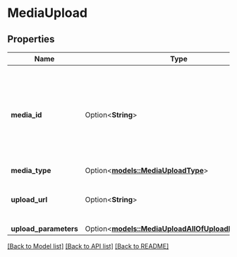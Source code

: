 # MediaUpload

## Properties

Name | Type | Description | Notes
------------ | ------------- | ------------- | -------------
**media_id** | Option<**String**> | Unique identifier for this media upload. Used to track status and for attaching during Pin creation. | [optional]
**media_type** | Option<[**models::MediaUploadType**](MediaUploadType.md)> |  | [optional]
**upload_url** | Option<**String**> | The URL where you will POST your media file. | [optional]
**upload_parameters** | Option<[**models::MediaUploadAllOfUploadParameters**](MediaUpload_allOf_upload_parameters.md)> |  | [optional]

[[Back to Model list]](../README.md#documentation-for-models) [[Back to API list]](../README.md#documentation-for-api-endpoints) [[Back to README]](../README.md)


